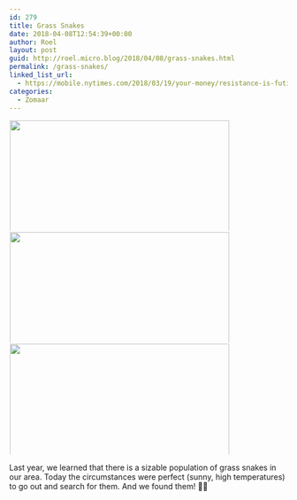 ```yaml
---
id: 279
title: Grass Snakes
date: 2018-04-08T12:54:39+00:00
author: Roel
layout: post
guid: http://roel.micro.blog/2018/04/08/grass-snakes.html
permalink: /grass-snakes/
linked_list_url:
  - https://mobile.nytimes.com/2018/03/19/your-money/resistance-is-futile-to-change-habits-try-replacement-instead.html
categories:
  - Zomaar
---
```



<a href="http://roel.micro.blog/uploads/2018/55df5edb87.jpg"><img src="http://roel.micro.blog/uploads/2018/55df5edb87.jpg" width="600" height="397" style="display: inline-block; max-height: 200px; width: auto; padding: 1px;" class="sunlit_image" /></a><a href="http://roel.micro.blog/uploads/2018/5bd3b0cc3a.jpg"><img src="http://roel.micro.blog/uploads/2018/5bd3b0cc3a.jpg" width="600" height="397" style="display: inline-block; max-height: 200px; width: auto; padding: 1px;" class="sunlit_image" /></a><a href="http://roel.micro.blog/uploads/2018/35efb92e69.jpg"><img src="http://roel.micro.blog/uploads/2018/35efb92e69.jpg" width="600" height="397" style="display: inline-block; max-height: 200px; width: auto; padding: 1px;" class="sunlit_image" /></a>

Last year, we learned that there is a sizable population of grass snakes in our area. Today the circumstances were perfect (sunny, high temperatures) to go out and search for them. And we found them! 🐍😃

